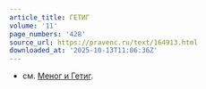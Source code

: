 ```yaml
---
article_title: ГЕТИГ
volume: '11'
page_numbers: '428'
source_url: https://pravenc.ru/text/164913.html
downloaded_at: '2025-10-13T11:06:36Z'
---
```


- см. [Меног и Гетиг](<https://pravenc.ru/text/Меног и Гетиг.html>).
